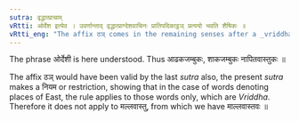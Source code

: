 ```yaml
---
sutra: वृद्धात्प्राचाम्
vRtti: ओर्देश इत्येव । उवर्णान्ताद् वृद्धात्प्राग्देशवाचिनः प्रातिपदिकाट्ठञ् प्रत्ययो भवति शैषिकः ॥
vRtti_eng: "The affix ठञ् comes in the remaining senses after a _vriddha_ word ending in उ and denoting a locality of the East-folks."
---
```

The phrase ओर्देशी is here understood. Thus आढकजम्बुकः, शाकजम्बुकः नापितवास्तुकः ॥

The affix ठञ् would have been valid by the last _sutra_ also, the present _sutra_ makes a नियम or restriction, showing that in the case of words denoting places of East, the rule applies to those words only, which are _Vriddha_. Therefore it does not apply to मल्लवास्तु, from which we have माल्लवास्तवः ॥
